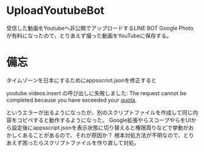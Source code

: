 # UploadYoutubeBot
受信した動画をYoutubeへ非公開でアップロードするLINE BOT
Google Photo が有料になったので、とりあえず撮った動画をYouTubeに保存する。

# 備忘
タイムゾーンを日本にするためにappsscriot.jsonを修正すると

youtube.videos.insert の呼び出しに失敗しました: The request cannot be completed because you have exceeded your <a href="/youtube/v3/getting-started#quota">quota</a>.

というエラーが出るようになったが、別のスクリプトファイルを作成して同じ内容をコピペすると動作するようになった。
Google拡張やらスコープやらをUIから設定後にappsscript.jsonを表示状態に切り替えると権限周りなどで挙動がおかしくあることがあるので、それが原因か？
根本対処方法が不明なので、とりあえず困ったらスクリプトファイルを作り直して対処。
